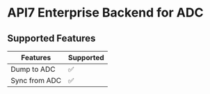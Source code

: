 # API7 Enterprise Backend for ADC

## Supported Features

| Features      | Supported |
| ------------- | --------- |
| Dump to ADC   | ✅        |
| Sync from ADC | ✅        |
